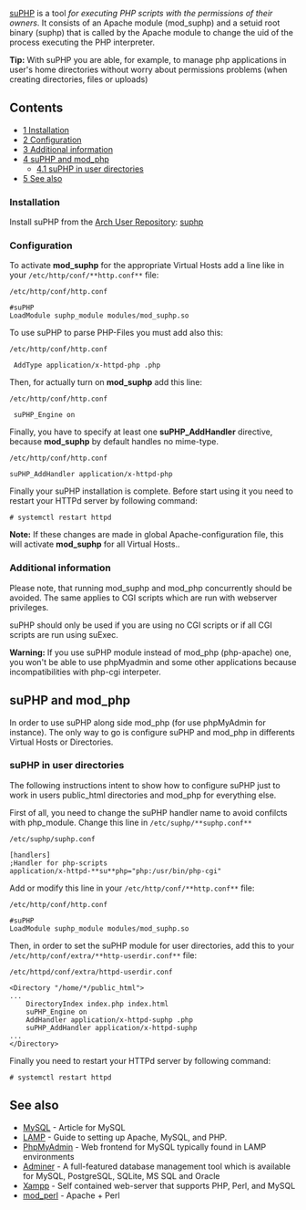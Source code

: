 [suPHP](http://www.suphp.org/Home.html) is a tool _for executing PHP scripts with the permissions of their owners_. It consists of an Apache module (mod_suphp) and a setuid root binary (suphp) that is called by the Apache module to change the uid of the process executing the PHP interpreter.

**Tip:** With suPHP you are able, for example, to manage php applications in user's home directories without worry about permissions problems (when creating directories, files or uploads)

## Contents

*   [1 Installation](#Installation)
*   [2 Configuration](#Configuration)
*   [3 Additional information](#Additional_information)
*   [4 suPHP and mod_php](#suPHP_and_mod_php)
    *   [4.1 suPHP in user directories](#suPHP_in_user_directories)
*   [5 See also](#See_also)

### Installation

Install suPHP from the [Arch User Repository](/index.php/Arch_User_Repository "Arch User Repository"): [suphp](https://aur.archlinux.org/packages/suphp/)

### Configuration

To activate **mod_suphp** for the appropriate Virtual Hosts add a line like in your `/etc/http/conf/**http.conf**` file:

 `/etc/http/conf/http.conf` 

```
#suPHP
LoadModule suphp_module modules/mod_suphp.so

```

To use suPHP to parse PHP-Files you must add also this:

 `/etc/http/conf/http.conf` 

```
 AddType application/x-httpd-php .php

```

Then, for actually turn on **mod_suphp** add this line:

 `/etc/http/conf/http.conf` 

```
 suPHP_Engine on

```

Finally, you have to specify at least one **suPHP_AddHandler** directive, because **mod_suphp** by default handles no mime-type.

 `/etc/http/conf/http.conf` 

```
suPHP_AddHandler application/x-httpd-php

```

Finally your suPHP installation is complete. Before start using it you need to restart your HTTPd server by following command:

```
# systemctl restart httpd

```

**Note:** If these changes are made in global Apache-configuration file, this will activate **mod_suphp** for all Virtual Hosts..

### Additional information

Please note, that running mod_suphp and mod_php concurrently should be avoided. The same applies to CGI scripts which are run with webserver privileges.

suPHP should only be used if you are using no CGI scripts or if all CGI scripts are run using suExec.

**Warning:** If you use suPHP module instead of mod_php (php-apache) one, you won't be able to use phpMyadmin and some other applications because incompatibilities with php-cgi interpeter.

## suPHP and mod_php

In order to use suPHP along side mod_php (for use phpMyAdmin for instance). The only way to go is configure suPHP and mod_php in differents Virtual Hosts or Directories.

### suPHP in user directories

The following instructions intent to show how to configure suPHP just to work in users public_html directories and mod_php for everything else.

First of all, you need to change the suPHP handler name to avoid confilcts with php_module. Change this line in `/etc/suphp/**suphp.conf**`

 `/etc/suphp/suphp.conf` 

```
[handlers]
;Handler for php-scripts
application/x-httpd-**su**php="php:/usr/bin/php-cgi"

```

Add or modify this line in your `/etc/http/conf/**http.conf**` file:

 `/etc/http/conf/http.conf` 

```
#suPHP
LoadModule suphp_module modules/mod_suphp.so

```

Then, in order to set the suPHP module for user directories, add this to your `/etc/http/conf/extra/**http-userdir.conf**` file:

 `/etc/httpd/conf/extra/httpd-userdir.conf` 

```
<Directory "/home/*/public_html">
...
    DirectoryIndex index.php index.html
    suPHP_Engine on
    AddHandler application/x-httpd-suphp .php
    suPHP_AddHandler application/x-httpd-suphp
...
</Directory>

```

Finally you need to restart your HTTPd server by following command:

```
# systemctl restart httpd

```

## See also

*   [MySQL](/index.php/MySQL "MySQL") - Article for MySQL
*   [LAMP](/index.php/LAMP "LAMP") - Guide to setting up Apache, MySQL, and PHP.
*   [PhpMyAdmin](/index.php/PhpMyAdmin "PhpMyAdmin") - Web frontend for MySQL typically found in LAMP environments
*   [Adminer](/index.php/Adminer "Adminer") - A full-featured database management tool which is available for MySQL, PostgreSQL, SQLite, MS SQL and Oracle
*   [Xampp](/index.php/Xampp "Xampp") - Self contained web-server that supports PHP, Perl, and MySQL
*   [mod_perl](/index.php/Mod_perl "Mod perl") - Apache + Perl